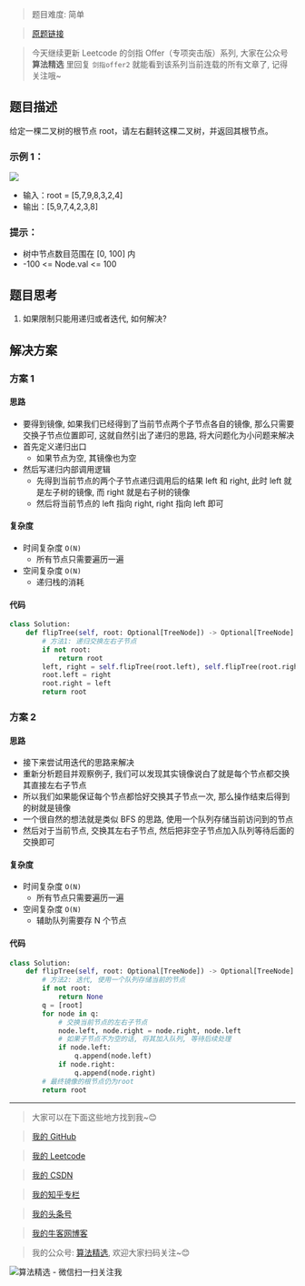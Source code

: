 > 题目难度: 简单

> [原题链接](https://leetcode.cn/problems/er-cha-shu-de-jing-xiang-lcof/description/)

> 今天继续更新 Leetcode 的剑指 Offer（专项突击版）系列, 大家在公众号 **算法精选** 里回复 `剑指offer2` 就能看到该系列当前连载的所有文章了, 记得关注哦~

## 题目描述

给定一棵二叉树的根节点 root，请左右翻转这棵二叉树，并返回其根节点。

### 示例 1：

![](https://pic.leetcode.cn/1694686821-qlvjod-%E7%BF%BB%E8%BD%AC%E4%BA%8C%E5%8F%89%E6%A0%91.png)

- 输入：root = [5,7,9,8,3,2,4]
- 输出：[5,9,7,4,2,3,8]

### 提示：

- 树中节点数目范围在 [0, 100] 内
- -100 <= Node.val <= 100

## 题目思考

1. 如果限制只能用递归或者迭代, 如何解决?

## 解决方案

### 方案 1

#### 思路

- 要得到镜像, 如果我们已经得到了当前节点两个子节点各自的镜像, 那么只需要交换子节点位置即可, 这就自然引出了递归的思路, 将大问题化为小问题来解决
- 首先定义递归出口
  - 如果节点为空, 其镜像也为空
- 然后写递归内部调用逻辑
  - 先得到当前节点的两个子节点递归调用后的结果 left 和 right, 此时 left 就是左子树的镜像, 而 right 就是右子树的镜像
  - 然后将当前节点的 left 指向 right, right 指向 left 即可

#### 复杂度

- 时间复杂度 `O(N)`
  - 所有节点只需要遍历一遍
- 空间复杂度 `O(N)`
  - 递归栈的消耗

#### 代码

```python
class Solution:
    def flipTree(self, root: Optional[TreeNode]) -> Optional[TreeNode]:
        # 方法1: 递归交换左右子节点
        if not root:
            return root
        left, right = self.flipTree(root.left), self.flipTree(root.right)
        root.left = right
        root.right = left
        return root
```

### 方案 2

#### 思路

- 接下来尝试用迭代的思路来解决
- 重新分析题目并观察例子, 我们可以发现其实镜像说白了就是每个节点都交换其直接左右子节点
- 所以我们如果能保证每个节点都恰好交换其子节点一次, 那么操作结束后得到的树就是镜像
- 一个很自然的想法就是类似 BFS 的思路, 使用一个队列存储当前访问到的节点
- 然后对于当前节点, 交换其左右子节点, 然后把非空子节点加入队列等待后面的交换即可

#### 复杂度

- 时间复杂度 `O(N)`
  - 所有节点只需要遍历一遍
- 空间复杂度 `O(N)`
  - 辅助队列需要存 N 个节点

#### 代码

```python
class Solution:
    def flipTree(self, root: Optional[TreeNode]) -> Optional[TreeNode]:
        # 方法2: 迭代, 使用一个队列存储当前的节点
        if not root:
            return None
        q = [root]
        for node in q:
            # 交换当前节点的左右子节点
            node.left, node.right = node.right, node.left
            # 如果子节点不为空的话, 将其加入队列, 等待后续处理
            if node.left:
                q.append(node.left)
            if node.right:
                q.append(node.right)
        # 最终镜像的根节点仍为root
        return root
```

---

> 大家可以在下面这些地方找到我~😊

> [我的 GitHub](https://github.com/zjulyx)

> [我的 Leetcode](https://leetcode-cn.com/u/suibianfahui/)

> [我的 CSDN](https://me.csdn.net/zjulyx1993)

> [我的知乎专栏](https://zhuanlan.zhihu.com/c_1242508721932464128)

> [我的头条号](https://www.toutiao.com/c/user/1090304683804520/#mid=1671643017345028)

> [我的牛客网博客](https://blog.nowcoder.net/zjulyx)

> 我的公众号: [算法精选](https://mp.weixin.qq.com/s?__biz=MzA5MDk1MjI5MA==&mid=2247484158&idx=1&sn=90176bac32cf7af40e4074c721fd8a95&chksm=900285f3a7750ce5a068c9c9773781461819633f2fd60533732637ec9520c908371ebc218d49&scene=178&cur_album_id=1386231241346859009#rd), 欢迎大家扫码关注~😊

![算法精选 - 微信扫一扫关注我](https://pic1.zhimg.com/80/v2-7c988a7b35886df51596ef23616764ac_1440w.jpg)
